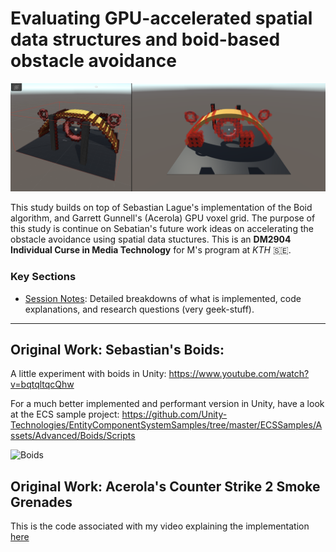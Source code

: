# Evaluating GPU-accelerated spatial data structures and boid-based obstacle avoidance
![alt text](Assets/Images/Voxelized_original_scene.png)

This study builds on top of Sebastian Lague's implementation of the Boid algorithm, and Garrett Gunnell's (Acerola) GPU voxel grid.
The purpose of this study is continue on Sebatian's future work ideas on accelerating the obstacle avoidance using spatial data stuctures.
This is an **DM2904 Individual Curse in Media Technology** for M's program at *KTH* 🇸🇪.

### Key Sections
- [Session Notes](session_notes.md): Detailed breakdowns of what is implemented, code explanations, and research questions (very geek-stuff).

---
## Original Work: Sebastian's Boids:

A little experiment with boids in Unity:
https://www.youtube.com/watch?v=bqtqltqcQhw

For a much better implemented and performant version in Unity, have a look at the ECS sample project:
https://github.com/Unity-Technologies/EntityComponentSystemSamples/tree/master/ECSSamples/Assets/Advanced/Boids/Scripts

![Boids](https://i.imgur.com/Q1E488u.png)

## Original Work: Acerola's Counter Strike 2 Smoke Grenades

This is the code associated with my video explaining the implementation [here](https://www.youtube.com/watch?v=ryB8hT5TMSg&ab_channel=Acerola)
